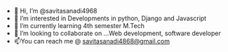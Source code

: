 - 👋 Hi, I’m @savitasanadi4968
- 👀 I’m interested in Developments in python, Django and Javascript
- 🌱 I’m currently learning 4th semester M.Tech
- 💞️ I’m looking to collaborate on ...Web development, software developer
- 📫You can reach me @ savitasanadi4868@gmail.com 

<!---
savitasanadi4968/savitasanadi4968 is a ✨ special ✨ repository because its `README.md` (this file) appears on your GitHub profile.
You can click the Preview link to take a look at your changes.
--->
